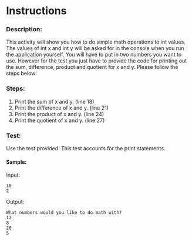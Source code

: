 # Instructions  
### Description:
This activity will show you how to do simple math operations to int values. The values of int x and int y will be asked for in the console when you run the application yourself. You will have to put in two numbers you want to use. However for the test you just have to provide the code for printing out the sum, difference, product and quotient for x and y.
Please follow the steps below:

### Steps:
1. Print the sum of x and y. (line 18)
2. Print the difference of x and y. (line 21)
3. Print the product of x and y. (line 24)
4. Print the quotient of x and y. (line 27)

### Test:
Use the test provided. This test accounts for the print statements.

#### Sample:
Input:
```
10
2
```
Output:
```
What numbers would you like to do math with?
12
8
20
5
```